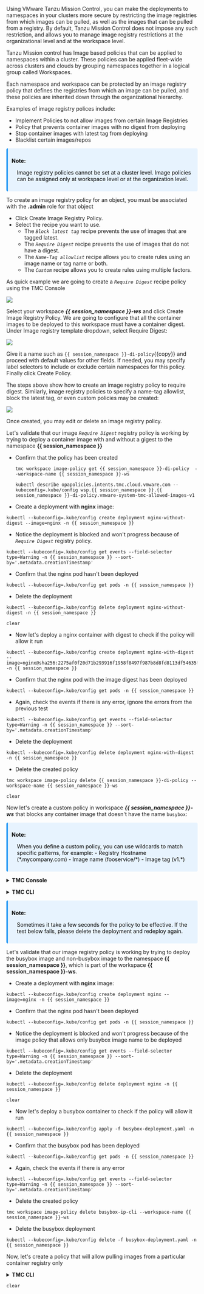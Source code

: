 Using VMware Tanzu Mission Control, you can make the deployments to namespaces in your clusters more secure by restricting the image registries from which images can be pulled, as well as the images that can be pulled from a registry. By default, Tanzu Mission Control does not impose any such restriction, and allows you to manage image registry restrictions at the organizational level and at the workspace level.

Tanzu Mission control has Image based policies that can be applied to namespaces within a cluster. These policies can be applied fleet-wide across clusters and clouds by grouping namespaces together in a logical group called Workspaces.

Each namespace and workspace can be protected by an image registry policy that defines the registries from which an image can be pulled, and these policies are inherited down through the organizational hierarchy.

Examples of image registry polices include:

- Implement Policies to not allow images from certain Image Registries
- Policy that prevents container images with no digest from deploying
- Stop container images with latest tag from deploying 
- Blacklist certain images/repos 

<div class="info" style='background-color:#e7f3fe; color: #000000; border-left: solid #2196F3 4px; border-radius: 4px; padding:0.7em;'>
<span>
<p style='margin-top:1em; text-align:left'>
<b>Note:</b></p>
<p style='margin-left:1em;'>
Image registry policies cannot be set at a cluster level. Image policies can be assigned only at workspace level or at the organization level.
</p>
</span>
</div>
<p>
</p>

To create an image registry policy for an object, you must be associated with the **.admin** role for that object

* Click Create Image Registry Policy.
* Select the recipe you want to use.
    * The *`Block latest tag`* recipe prevents the use of images that are tagged latest.
    * The *`Require Digest`* recipe prevents the use of images that do not have a digest.
    * The *`Name-Tag allowlist`* recipe allows you to create rules using an image name or tag name or both.
    * The *`Custom`* recipe allows you to create rules using multiple factors.

As quick example we are going to create a *`Require Digest`* recipe policy using the TMC Console

![](./images/policy-image-registry-1.png)

Select your workspace ***{{ session_namespace }}-ws*** and click Create Image 
Registry Policy. We are going to configure that all the container 
images to be deployed to this workspace must have a container digest. 
Under Image registry template dropdown, select Require Digest:

![](./images/policy-image-registry-digest-1.png)

Give it a name such as `{{ session_namespace }}-di-policy`{{copy}} and proceed with default values 
for other fields. If needed, you may specify label selectors to 
include or exclude certain namespaces for this policy. 
Finally click Create Policy. 

The steps above show how to create an image registry policy to require digest. Similarly, image 
registry policies to specify a name-tag allowlist, block the latest tag, or even custom policies may be created:
 
![](./images/policy-image-registry-digest-2.png)

Once created, you may edit or delete an image registry policy.

Let's validate that our image *`Require Digest`* registry policy is working by trying to deploy a container image with and without a gigest to the namespace **{{ session_namespace }}**
 
* Confirm that the policy has been created    
    
    ```execute-1
    tmc workspace image-policy get {{ session_namespace }}-di-policy  --workspace-name {{ session_namespace }}-ws 
    ```
    ```execute-1
    kubectl describe opapolicies.intents.tmc.cloud.vmware.com --kubeconfig=.kube/config wsp.{{ session_namespace }}.{{ session_namespace }}-di-policy.vmware-system-tmc-allowed-images-v1
    ```

* Create a deployment with **nginx** image:

```execute-1
kubectl --kubeconfig=.kube/config create deployment nginx-without-digest --image=nginx -n {{ session_namespace }}
```

* Notice the deployment is blocked and won't progress because of *`Require Digest`* registry policy.

```execute-1
kubectl --kubeconfig=.kube/config get events --field-selector type=Warning -n {{ session_namespace }} --sort-by='.metadata.creationTimestamp'
```

* Confirm that the nginx pod hasn't been deployed

```execute-1
kubectl --kubeconfig=.kube/config get pods -n {{ session_namespace }}
```

* Delete the deployment

```execute-1
kubectl --kubeconfig=.kube/config delete deployment nginx-without-digest -n {{ session_namespace }}
```

```execute-all
clear
```

* Now let's deploy a nginx container with digest to check if the policy will allow it run

```execute-1
kubectl --kubeconfig=.kube/config create deployment nginx-with-digest --image=nginx@sha256:2275af0f20d71b293916f1958f8497f987b8d8fd8113df54635f2a5915002bf1 -n {{ session_namespace }}
```

* Confirm that the nginx pod with the image digest has been deployed

```execute-1
kubectl --kubeconfig=.kube/config get pods -n {{ session_namespace }}
```

* Again, check the events if there is any error, ignore the errors from the previous test


```execute-1
kubectl --kubeconfig=.kube/config get events --field-selector type=Warning -n {{ session_namespace }} --sort-by='.metadata.creationTimestamp'
```

* Delete the deployment

```execute-1
kubectl --kubeconfig=.kube/config delete deployment nginx-with-digest -n {{ session_namespace }}
```

* Delete the created policy 

```execute-1
tmc workspace image-policy delete {{ session_namespace }}-di-policy --workspace-name {{ session_namespace }}-ws
```

```execute-all
clear
```

Now let's create a custom policy in workspace ***{{ session_namespace }}-ws*** that blocks any container image that doesn't have the name `busybox`: 

<div class="info" style='background-color:#e7f3fe; color: #000000; border-left: solid #2196F3 4px; border-radius: 4px; padding:0.7em;'>
<span>
<p style='margin-top:1em; text-align:left'>
<b>Note:</b></p>
<p style='margin-left:1em;'>
When you define a custom policy, you can use wildcards to match specific patterns, for example:
- Registry Hostname (*.mycompany.com)
- Image name (fooservice/*)
- Image tag (v1.*)
</p>
</span>
</div>
<p>
</p>
<details>
<summary><b>TMC Console</b></summary>
<p>

1. Click Workspaces under the Image Registry tab in the Policies page and select workspace ***{{ session_namespace }}-ws***

2. Click Create Image Registry Policy

  ![](./images/policy-image-registry-custom-1.png)

3. Choose Custom in the Image Registry Template field and give it a name 
  such as `{{ session_namespace }}-ip-ui`{{copy}} in the Policy Name field. Under the Rule pane, type in `library/busybox`{{copy}} in the Image Name field. Optionally, you may specify the hostname and port to restrict where the images are pulled from. In addition, you may add more rules by clicking Add Another Rule.

  ![](./images/policy-image-registry-custom-2.png)

4. Optionally, this custom rule may be made to apply to certain namespaces of this workspace if desired by specifying the Label Selectors fields. At the end, click Create Policy.
</p>
</details>
<p>
</p>
<details>
<summary><b>TMC CLI</b></summary>
<p>

Before we apply this policy using the TMC CLI, let's have a look on its definition and do some modifications

```editor:open-file
file: ~/busybox-image-policy.yaml
```

```editor:select-matching-text
file: ~/busybox-image-policy.yaml
text: "workspaceName: (.*)"
isRegex: true
group: 1
```

```editor:replace-text-selection
file: ~/busybox-image-policy.yaml
text: "{{ session_namespace }}-ws"
```
* Create the image policy 

    ```execute-1
    tmc workspace image-policy create -f busybox-image-policy.yaml 
    ```
* Confirm that the image policy has been created and synced to the {{ session_namespace }}-cluster   

    ```execute-1
    tmc workspace image-policy get busybox-ip-cli --workspace-name {{ session_namespace }}-ws 
    ```

    ```execute-1
    kubectl describe opapolicies.intents.tmc.cloud.vmware.com --kubeconfig=.kube/config wsp.{{ session_namespace }}.busybox-ip-cli.vmware-system-tmc-allowed-images-v1
    ```
* Repeat the previous command until the policy **Status** changes to **True**    
</p>
</details>
<p>
</p>

<div class="info" style='background-color:#e7f3fe; color: #000000; border-left: solid #2196F3 4px; border-radius: 4px; padding:0.7em;'>
<span>
<p style='margin-top:1em; text-align:left'>
<b>Note:</b></p>
<p style='margin-left:1em;'>
Sometimes it take a few seconds for the policy to be effective. If the test below fails, please delete the deployment and redeploy again.   
</p>
</span>
</div>
<p>
</p>

Let's validate that our image registry policy is working by trying to deploy the busybox image and non-busybox image to the namespace **{{ session_namespace }}**, 
which is part of the workspace **{{ session_namespace }}-ws**. 

* Create a deployment with **nginx** image:

```execute-1
kubectl --kubeconfig=.kube/config create deployment nginx --image=nginx -n {{ session_namespace }}
```

* Confirm that the nginx pod hasn't been deployed

```execute-1
kubectl --kubeconfig=.kube/config get pods -n {{ session_namespace }}
```

* Notice the deployment is blocked and won't progress because of the image policy that allows only busybox image name to be deployed

```execute-1
kubectl --kubeconfig=.kube/config get events --field-selector type=Warning -n {{ session_namespace }} --sort-by='.metadata.creationTimestamp'
```

* Delete the deployment

```execute-1
kubectl --kubeconfig=.kube/config delete deployment nginx -n {{ session_namespace }}
```

```execute-all
clear
```

* Now let's deploy a busybox container to check if the policy will allow it run

```execute-1
kubectl --kubeconfig=.kube/config apply -f busybox-deployment.yaml -n {{ session_namespace }}
```
* Confirm that the busybox pod has been deployed

```execute-1
kubectl --kubeconfig=.kube/config get pods -n {{ session_namespace }}
```
* Again, check the events if there is any error

```execute-1
kubectl --kubeconfig=.kube/config get events --field-selector type=Warning -n {{ session_namespace }} --sort-by='.metadata.creationTimestamp'
```

* Delete the created policy 

```execute-1
tmc workspace image-policy delete busybox-ip-cli --workspace-name {{ session_namespace }}-ws 
```
* Delete the busybox deployment

```execute-1
kubectl --kubeconfig=.kube/config delete -f busybox-deployment.yaml -n {{ session_namespace }}
```

Now, let's create a policy that will allow pulling images from a particular container registry only


<details>
<summary><b>TMC CLI</b></summary>
<p>

Before we apply this policy using the TMC CLI, let's have a look on its definition:

```editor:open-file
file: ~/registry-hotsname-policy.yaml
```

```editor:select-matching-text
file: ~/registry-hotsname-policy.yaml
text: "workspaceName: (.*)"
isRegex: true
group: 1
```

```editor:replace-text-selection
file: ~/registry-hotsname-policy.yaml
text: "{{ session_namespace }}-ws"
```

* Create a policy 

    ```execute-1
    tmc workspace image-policy create -f registry-hotsname-policy.yaml
    ```
* Confirm that the policy has been created    

    ```execute-1
    tmc workspace image-policy get registry-hotsname-policy --workspace-name {{ session_namespace }}-ws 
    ```
    ```execute-1
    kubectl describe opapolicies.intents.tmc.cloud.vmware.com --kubeconfig=.kube/config wsp.{{ session_namespace }}.registry-hotsname-policy.vmware-system-tmc-allowed-images-v1
    ```

* Repeat the previous command until the policy **Status** changes to **True**  

* Create a deployment with **nginx** image from **docker hub**:

    ```execute-1
    kubectl --kubeconfig=.kube/config create deployment nginx --image=nginx -n {{ session_namespace }}
    ```

* Confirm that the nginx pod hasn't been deployed

    ```execute-1
    kubectl --kubeconfig=.kube/config get pods -n {{ session_namespace }}
    ```
* Notice the deployment is blocked and won't progress because of the registry rules.

    ```execute-1
    kubectl --kubeconfig=.kube/config get events --field-selector type=Warning -n {{ session_namespace }} --sort-by='.metadata.creationTimestamp'
    ```
* Delete the deployment

    ```execute-1
    kubectl --kubeconfig=.kube/config delete deployment nginx -n {{ session_namespace }}
    ```

    ```execute-all
    clear
    ```
* Delete the created policy 

    ```execute-1
    tmc workspace image-policy delete registry-hotsname-policy --workspace-name {{ session_namespace }}-ws
    ```
</p>
</details>


```execute-all
clear
```
